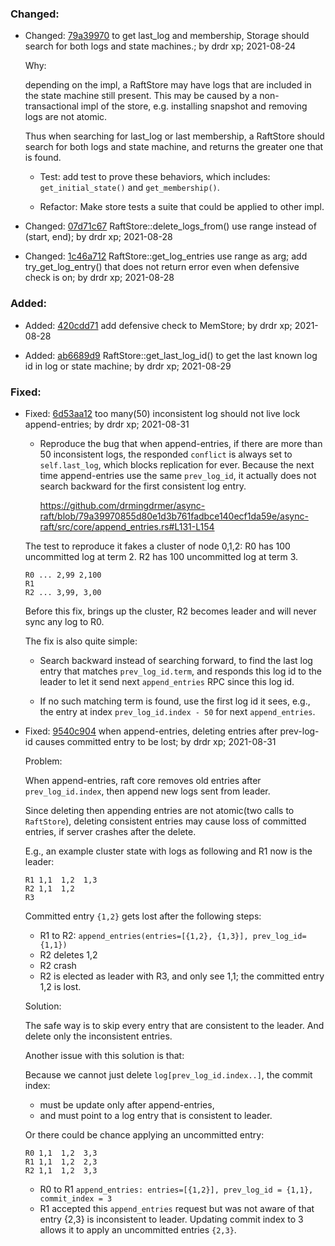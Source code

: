 ### Changed:

-   Changed: [79a39970](https://github.com/databendlabs/openraft/commit/79a39970855d80e1d3b761fadbce140ecf1da59e) to get last_log and membership, Storage should search for both logs and state machines.; by drdr xp; 2021-08-24

    Why:

    depending on the impl, a RaftStore may have logs that are included in
    the state machine still present.
    This may be caused by a non-transactional impl of the store, e.g.
    installing snapshot and removing logs are not atomic.

    Thus when searching for last_log or last membership, a RaftStore should
    search for both logs and state machine, and returns the greater one
    that is found.

    - Test: add test to prove these behaviors,
      which includes: `get_initial_state()` and `get_membership()`.

    - Refactor: Make store tests a suite that could be applied to other
      impl.

-   Changed: [07d71c67](https://github.com/databendlabs/openraft/commit/07d71c67a40766a302436f781294da931e1bc7d0) RaftStore::delete_logs_from() use range instead of (start, end); by drdr xp; 2021-08-28

-   Changed: [1c46a712](https://github.com/databendlabs/openraft/commit/1c46a71241ad7ca6bcf69e35c27355a0ed185002) RaftStore::get_log_entries use range as arg; add try_get_log_entry() that does not return error even when defensive check is on; by drdr xp; 2021-08-28

### Added:

-   Added: [420cdd71](https://github.com/databendlabs/openraft/commit/420cdd716b2ffa167d0dfcd0c2c21578793df88e) add defensive check to MemStore; by drdr xp; 2021-08-28

-   Added: [ab6689d9](https://github.com/databendlabs/openraft/commit/ab6689d951954e3adbe8eb427364cf9062da1425) RaftStore::get_last_log_id() to get the last known log id in log or state machine; by drdr xp; 2021-08-29

### Fixed:

-   Fixed: [6d53aa12](https://github.com/databendlabs/openraft/commit/6d53aa12f66ecd08e81bcb055eb17387b835e2eb) too many(50) inconsistent log should not live lock append-entries; by drdr xp; 2021-08-31

    - Reproduce the bug that when append-entries, if there are more than 50
      inconsistent logs,  the responded `conflict` is always set to
      `self.last_log`, which blocks replication for ever.
      Because the next time append-entries use the same `prev_log_id`, it
      actually does not search backward for the first consistent log entry.

      https://github.com/drmingdrmer/async-raft/blob/79a39970855d80e1d3b761fadbce140ecf1da59e/async-raft/src/core/append_entries.rs#L131-L154

    The test to reproduce it fakes a cluster of node 0,1,2:
    R0 has 100 uncommitted log at term 2.
    R2 has 100 uncommitted log at term 3.

    ```
    R0 ... 2,99 2,100
    R1
    R2 ... 3,99, 3,00
    ```

    Before this fix, brings up the cluster, R2 becomes leader and will never sync any log to R0.

    The fix is also quite simple:

    - Search backward instead of searching forward, to find the last log
      entry that matches `prev_log_id.term`, and responds this log id to the
      leader to let it send next `append_entries` RPC since this log id.

    - If no such matching term is found, use the first log id it sees, e.g.,
      the entry at index `prev_log_id.index - 50` for next `append_entries`.

-   Fixed: [9540c904](https://github.com/databendlabs/openraft/commit/9540c904da4ae005baec01868e01016f3bc76810) when append-entries, deleting entries after prev-log-id causes committed entry to be lost; by drdr xp; 2021-08-31

    Problem:

    When append-entries, raft core removes old entries after
    `prev_log_id.index`, then append new logs sent from leader.

    Since deleting then appending entries are not atomic(two calls to `RaftStore`),
    deleting consistent entries may cause loss of committed entries, if
    server crashes after the delete.

    E.g., an example cluster state with logs as following and R1 now is the leader:

    ```
    R1 1,1  1,2  1,3
    R2 1,1  1,2
    R3
    ```

    Committed entry `{1,2}` gets lost after the following steps:

    - R1 to R2: `append_entries(entries=[{1,2}, {1,3}], prev_log_id={1,1})`
    - R2 deletes 1,2
    - R2 crash
    - R2 is elected as leader with R3, and only see 1,1; the committed entry 1,2 is lost.

    Solution:

    The safe way is to skip every entry that are consistent to the leader.
    And delete only the inconsistent entries.

    Another issue with this solution is that:

    Because we cannot just delete `log[prev_log_id.index..]`, the commit index:
    - must be update only after append-entries,
    - and must point to a log entry that is consistent to leader.

    Or there could be chance applying an uncommitted entry:

    ```
    R0 1,1  1,2  3,3
    R1 1,1  1,2  2,3
    R2 1,1  1,2  3,3
    ```

    - R0 to R1 `append_entries: entries=[{1,2}], prev_log_id = {1,1}, commit_index = 3`
    - R1 accepted this `append_entries` request but was not aware of that entry {2,3} is inconsistent to leader.
      Updating commit index to 3 allows it to apply an uncommitted entries `{2,3}`.
